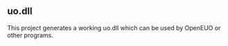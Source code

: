 uo.dll
------

This project generates a working uo.dll which can be used by OpenEUO or other programs.
